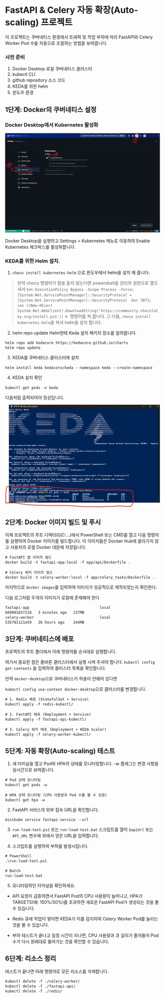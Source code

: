 # FastAPI & Celery 자동 확장(Auto-scaling) 프로젝트
이 프로젝트는 쿠버네티스 환경에서 트래픽 및 작업 부하에 따라 FastAPI와 Celery Worker Pod 수를 자동으로 조절하는 방법을 보여줍니다.

### **사전 준비**
1. Docker Desktop 로컬 쿠버네티스 클러스터
2. kubectl CLI
3. github repository 소스 코드
4. KEDA를 위한 helm
5. 윈도우 환경

## 1단계: Docker의 쿠버네티스 설정

### Docker Desktop에서 Kubernetes 활성화 

![Docker k8 활성화](./img/1.png)

Docker Desktop을 실행하고 Settings > Kubernetes 메뉴로 이동하여 Enable Kubernetes 체크박스를 활성화합니다.


### KEDA를 위한 Helm 설치.

1. `choco install kubernetes-helm` 으로 윈도우에서 helm을 설치 해 줍니다.

> 만약 choco 명령어가 말을 듣지 않는다면 powershell을 관리자 권한으로 열으셔서 `Set-ExecutionPolicy Bypass -Scope Process -Force; [System.Net.ServicePointManager]::SecurityProtocol = [System.Net.ServicePointManager]::SecurityProtocol -bor 3072; iex ((New-Object System.Net.WebClient).DownloadString('https://community.chocolatey.org/install.ps1'))` <- 명령어를 쳐 줍니다. 그 다음, `choco install kubernetes-helm`을 쳐서 helm을 설치 합니다.

2. helm repo update Helm한테 Keda 설치 패키지 장소를 알려줍니다.
```
helm repo add kedacore https://kedacore.github.io/charts
helm repo update
```

3. KEDA를 쿠버네티스 클러스터에 설치

`helm install keda kedacore/keda --namespace keda --create-namespace`

4. KEDA 설치 확인

`kubectl get pods -n keda`

다음처럼 출력되어야 정상입니다.

![Docker k8 활성화](./img/2.png)


## 2단계: Docker 이미지 빌드 및 푸시
이제 프로젝트의 루트 디렉터리(C:\...)에서 PowerShell 또는 CMD를 열고 다음 명령어를 실행하여 Docker 이미지를 빌드합니다. 이 이미지들은 Docker Hub에 올라가지 않고 사용자의 로컬 Docker 데몬에 저장됩니다.

```
# FastAPI 앱 이미지 빌드
docker build -t fastapi-app:local -f app/api/Dockerfile .

# Celery 워커 이미지 빌드
docker build -t celery-worker:local -f app/celery_tasks/Dockerfile .
```

마지막으로 `docker images`를 입력하여 이미지가 성공적으로 제작되었는지 확인한다.

다음 로그처럼 두개의 이미지가 로컬에 존재해야 한다

```
fastapi-app                                local                                                                         b69001837218   3 minutes ago   237MB
celery-worker                              local                                                                         535701121e59   26 hours ago    244MB
```

## 3단계: 쿠버네티스에 배포
프로젝트의 루트 폴더에서 아래 명령어를 순서대로 실행합니다.

여기서 중요한 점은 올바른 클러스터에서 실행 시켜 주셔야 합니다.
`kubectl config get-contexts` 을 입력하여 클러스터 목록을 확인합니다.

만약 `docker-desktop`으로 쿠버네티스가 허용이 안돼어 있다면

`kubectl config use-context docker-desktop`으로 클러스터를 변경합니다.

```
# 1. Redis 배포 (StatefulSet + Service)
kubectl apply -f redis-kubectl/

# 2. FastAPI 배포 (Deployment + Service)
kubectl apply -f fastapi-api-kubectl/

# 3. Celery 워커 배포 (Deployment + KEDA Scaler)
kubectl apply -f celery-worker-kubectl/
```

## 5단계: 자동 확장(Auto-scaling) 테스트

1. 새 터미널을 열고 Pod와 HPA의 상태를 모니터링합니다. -w 플래그는 변경 사항을 실시간으로 보여줍니다.
```
# Pod 상태 모니터링
kubectl get pods -w

# HPA 상태 모니터링 (CPU 사용량과 Pod 수를 볼 수 있음)
kubectl get hpa -w
```

2. FastAPI 서비스의 외부 접속 URL을 확인합니다.
```
minikube service fastapi-service --url
```
3. `run-load-test.ps1` 또는 `run-load-test.bat` 스크립트를 열어 `$apiUrl` 또는 `API_URL` 변수에 위에서 얻은 URL을 입력합니다.

4. 스크립트를 실행하여 부하를 발생시킵니다.
```
# PowerShell
.\run-load-test.ps1

# Batch
run-load-test.bat
```

5. 모니터링하던 터미널을 확인하세요.

- API 요청이 급증하면서 FastAPI Pod의 CPU 사용량이 늘어나고, HPA가 TARGETS(예: 150%/50%)를 초과하면 새로운 FastAPI Pod가 생성되는 것을 볼 수 있습니다.

- Redis 큐에 작업이 쌓이면 KEDA가 이를 감지하여 Celery Worker Pod를 늘리는 것을 볼 수 있습니다.

- 부하 테스트가 끝나고 일정 시간이 지나면, CPU 사용량과 큐 길이가 줄어들어 Pod 수가 다시 원래대로 돌아가는 것을 확인할 수 있습니다.

## 6단계: 리소스 정리
테스트가 끝나면 아래 명령어로 모든 리소스를 삭제합니다.
```
kubectl delete -f ./celery-worker/
kubectl delete -f ./fastapi-api/
kubectl delete -f ./redis/
```